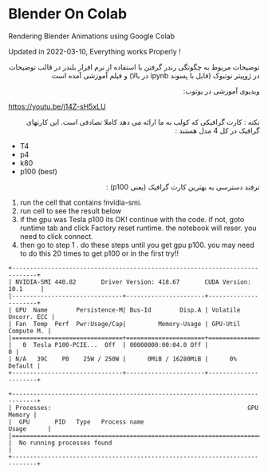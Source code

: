 # Blender On Colab
Rendering Blender Animations using Google Colab

Updated in 2022-03-10, Everything works Properly !

<p dir = "rtl" >
توضیحات مربوط به چگونگی رندر گرفتن با استقاده از نرم افزار بلندر در قالب توضیحات در ژوپیتر نوتبوک (فایل با پسوند ipynb  در بالا) و فیلم آموزشی آمده است
</p>



<p dir = "rtl" >
ویدیوی آموزشی در یوتوب:
</p>

https://youtu.be/j14Z-sH5xLU


<p dir = "rtl" >
نکته :
    کارت گرافیکی که کولب به ما ارائه می دهد کاملا تصادفی است. این کارتهای گرافیک در کل 4 مدل هستند :
</p>

- T4 
- p4 
- k80 
- p100 (best)

<p dir = "rtl" >
ترفند دسترسی به بهترین کارت گرافیک (یعنی p100) :
</p>


1. run the cell that contains !nvidia-smi.
2. run cell to see the result below
3. if the gpu was Tesla p100 its OK! continue with the code. if not, goto runtime tab and click Factory reset runtime. the notebook will reser. you need to click connect.
4. then go to step 1 . do these steps until you get gpu p100. you may need to do this 20 times to get p100 or in the first try!! 

<!-- language: lang-none -->
    +-----------------------------------------------------------------------------+   
    | NVIDIA-SMI 440.82       Driver Version: 418.67       CUDA Version: 10.1     |
    |-------------------------------+----------------------+----------------------+
    | GPU  Name        Persistence-M| Bus-Id        Disp.A | Volatile Uncorr. ECC |
    | Fan  Temp  Perf  Pwr:Usage/Cap|         Memory-Usage | GPU-Util  Compute M. |
    |===============================+======================+======================|
    |   0  Tesla P100-PCIE...  Off  | 00000000:00:04.0 Off |                    0 |
    | N/A   39C    P0    25W / 250W |      0MiB / 16280MiB |      0%      Default |
    +-------------------------------+----------------------+----------------------+
                                                                                   
    +-----------------------------------------------------------------------------+
    | Processes:                                                       GPU Memory |
    |  GPU       PID   Type   Process name                             Usage      |
    |=============================================================================|
    |  No running processes found                                                 |
    +-----------------------------------------------------------------------------+

